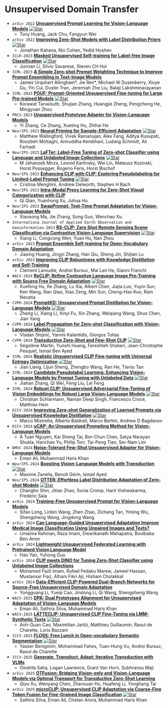 # Unsupervised Domain Transfer

* `arXiv 2022` **[Unsupervised Prompt Learning for Vision-Language Models](https://arxiv.org/pdf/2204.03649)** [![Star](https://img.shields.io/github/stars/tonyhuang2022/UPL.svg?style=social&label=Star)](https://github.com/tonyhuang2022/UPL)
    * Tony Huang, Jack Chu, Fangyun Wei
* `arXiv 2022` **[Improving Zero-Shot Models with Label Distribution Priors](https://arxiv.org/pdf/2212.00784)** [![Star](https://img.shields.io/github/stars/jonkahana/CLIPPR.svg?style=social&label=Star)](https://github.com/jonkahana/CLIPPR)
    * Jonathan Kahana, Niv Cohen, Yedid Hoshen
* `ICLR-2023` **[Masked Unsupervised Self-training for Label-free Image Classification](https://openreview.net/pdf/4727dfde7523443e21ec3f97b19eeba777450c3e.pdf)** [![Star](https://img.shields.io/github/stars/salesforce/MUST.svg?style=social&label=Star)](https://github.com/salesforce/MUST)
    * Junnan Li, Silvio Savarese, Steven CH Hoi
* `ICML-2023` **[A Simple Zero-shot Prompt Weighting Technique to Improve Prompt Ensembling in Text-Image Models](https://arxiv.org/pdf/2302.06235)**
    * James Urquhart Allingham*, Jie Ren*, Michael W Dusenberry, Xiuye Gu, Yin Cui, Dustin Tran, Jeremiah Zhe Liu, Balaji Lakshminarayanan
* `ICML-2023` **[POUF: Prompt-Oriented Unsupervised Fine-tuning for Large Pre-trained Models](https://proceedings.mlr.press/v202/tanwisuth23a/tanwisuth23a.pdf)** [![Star](https://img.shields.io/github/stars/korawat-tanwisuth/POUF.svg?style=social&label=Star)](https://github.com/korawat-tanwisuth/POUF)
    * Korawat Tanwisuth, Shujian Zhang, Huangjie Zheng, Pengcheng He, Mingyuan Zhou
* `PRCV-2023` **[Unsupervised Prototype Adapter for Vision-Language Models](https://arxiv.org/pdf/2308.11507)**
    * Yi Zhang, Ce Zhang, Xueting Hu, Zhihai He
* `NeurIPS-2023` **[Neural Priming for Sample-Efficient Adaptation](https://proceedings.neurips.cc/paper_files/paper/2023/file/cea5bc68b890bffb10f18aaaab2becb1-Paper-Conference.pdf)** [![Star](https://img.shields.io/github/stars/RAIVNLab/neural-priming.svg?style=social&label=Star)](https://github.com/RAIVNLab/neural-priming)
    * Matthew Wallingford, Vivek Ramanujan, Alex Fang, Aditya Kusupati, Roozbeh Mottaghi, Aniruddha Kembhavi, Ludwig Schmidt, Ali Farhadi
* `NeurIPS-2023` **[LaFTer: Label-Free Tuning of Zero-shot Classifier using Language and Unlabeled Image Collections](https://proceedings.neurips.cc/paper_files/paper/2023/file/123a18dfd821c8b440f42a00a27648d6-Paper-Conference.pdf)** [![Star](https://img.shields.io/github/stars/jmiemirza/LaFTer.svg?style=social&label=Star)](https://github.com/jmiemirza/LaFTer)
    * M Jehanzeb Mirza, Leonid Karlinsky, Wei Lin, Mateusz Kozinski, Horst Possegger, Rogerio Feris, Horst Bischof
* `NeurIPS-2023` **[Enhancing CLIP with CLIP: Exploring Pseudolabeling for Limited-Label Prompt Tuning](https://proceedings.neurips.cc/paper_files/paper/2023/file/bf85879363044ca21f7868a3d1b4021c-Paper-Conference.pdf)** [![Star](https://img.shields.io/github/stars/BatsResearch/menghini-neurips23-code.svg?style=social&label=Star)](https://github.com/BatsResearch/menghini-neurips23-code)
    * Cristina Menghini, Andrew Delworth, Stephen H Bach
* `NeurIPS-2023` **[Intra-Modal Proxy Learning for Zero-Shot Visual Categorization with CLIP](https://proceedings.neurips.cc/paper_files/paper/2023/file/50a057e9fe79ffa3f4120fb6fb88071a-Paper-Conference.pdf)**
    * Qi Qian, Yuanhong Xu, Juhua Hu
* `NeurIPS-2023` **[SwapPrompt: Test-Time Prompt Adaptation for Vision-Language Models](https://proceedings.neurips.cc/paper_files/paper/2023/file/cdd0640218a27e9e2c0e52e324e25db0-Paper-Conference.pdf)**
    * Xiaosong Ma, Jie Zhang, Song Guo, Wenchao Xu
* `Internationa Journal of Applied Earth Observation and Geoinformation-2023` **[RS-CLIP: Zero Shot Remote Sensing Scene Classification via Contrastive Vision-Language Supervision](https://www.sciencedirect.com/science/article/pii/S1569843223003217)** [![Star](https://img.shields.io/github/stars/lx709/RS-CLIP.svg?style=social&label=Star)](https://github.com/lx709/RS-CLIP)
    * Xiang Li, Congcong Wen, Yuan Hu, Nan Zhou
* `arXiv 2023` **[Prompt Ensemble Self-training for Open-Vocabulary Domain Adaptation](https://arxiv.org/pdf/2306.16658)**
    * Jiaxing Huang, Jingyi Zhang, Han Qiu, Sheng Jin, Shijian Lu
* `arXiv 2023` **[Improving CLIP Robustness with Knowledge Distillation and Self-Training](https://arxiv.org/pdf/2309.10361)**
    * Clement Laroudie, Andrei Bursuc, Mai Lan Ha, Gianni Franchi
* `WACV-2024` **[ReCLIP: Refine Contrastive Language Image Pre-Training with Source Free Domain Adaptation](https://openaccess.thecvf.com/content/WACV2024/papers/Hu_ReCLIP_Refine_Contrastive_Language_Image_Pre-Training_With_Source_Free_Domain_WACV_2024_paper.pdf)** [![Star](https://img.shields.io/github/stars/michiganleon/ReCLIP_WACV.svg?style=social&label=Star)](https://github.com/michiganleon/ReCLIP_WACV)
    * Xuefeng Hu, Ke Zhang, Lu Xia, Albert Chen, Jiajia Luo, Yuyin Sun, Ken Wang, Nan Qiao, Xiao Zeng, Min Sun, Cheng-Hao Kuo, Ram Nevatia
* `CVPR-2024` **[PromptKD: Unsupervised Prompt Distillation for Vision-Language Models](https://openaccess.thecvf.com/content/CVPR2024/papers/Li_PromptKD_Unsupervised_Prompt_Distillation_for_Vision-Language_Models_CVPR_2024_paper.pdf)** [![Star](https://img.shields.io/github/stars/zhengli97/PromptKD.svg?style=social&label=Star)](https://github.com/zhengli97/PromptKD)
    * Zheng Li, Xiang Li, Xinyi Fu, Xin Zhang, Weiqiang Wang, Shuo Chen, Jian Yang
* `CVPR-2024` **[Label Propagation for Zero-shot Classification with Vision-Language Models](https://openaccess.thecvf.com/content/CVPR2024/papers/Stojni_Label_Propagation_for_Zero-shot_Classification_with_Vision-Language_Models_CVPR_2024_paper.pdf)** [![Star](https://img.shields.io/github/stars/vladan-stojnic/ZLaP.svg?style=social&label=Star)](https://github.com/vladan-stojnic/ZLaP)
    * Vladan Stojnić, Yannis Kalantidis, Giorgos Tolias
* `CVPR-2024` **[Transductive Zero-Shot and Few-Shot CLIP](https://arxiv.org/pdf/2405.18437)** [![Star](https://img.shields.io/github/stars/SegoleneMartin/transductive-CLIP.svg?style=social&label=Star)](https://github.com/SegoleneMartin/transductive-CLIP)
    * Ségolène Martin, Yunshi Huang, Fereshteh Shakeri, Jean-Christophe Pesquet, Ismail Ben Ayed
* `ICML-2024` **[Realistic Unsupervised CLIP Fine-tuning with Universal Entropy Optimization](https://openreview.net/pdf?id=XxCfToC9pJ)** [![Star](https://img.shields.io/github/stars/tim-learn/UEO.svg?style=social&label=Star)](https://github.com/tim-learn/UEO)
    * Jian Liang, Lijun Sheng, Zhengbo Wang, Ran He, Tieniu Tan
* `ICML-2024` **[Candidate Pseudolabel Learning: Enhancing Vision-Language Models by Prompt Tuning with Unlabeled Data](https://arxiv.org/pdf/2406.10502)** [![Star](https://img.shields.io/github/stars/vanillaer/CPL-ICML2024.svg?style=social&label=Star)](https://github.com/vanillaer/CPL-ICML2024)
    * Jiahan Zhang, Qi Wei, Feng Liu, Lei Feng
* `ICML-2024` **[Robust CLIP: Unsupervised Adversarial Fine-Tuning of Vision Embeddings for Robust Large Vision-Language Models](https://arxiv.org/pdf/2402.12336)** [![Star](https://img.shields.io/github/stars/chs20/RobustVLM.svg?style=social&label=Star)](https://github.com/chs20/RobustVLM)
    * Christian Schlarmann, Naman Deep Singh, Francesco Croce, Matthias Hein
* `ECCV-2024` **[Improving Zero-shot Generalization of Learned Prompts via Unsupervised Knowledge Distillation](https://arxiv.org/pdf/2407.03056)** [![Star](https://img.shields.io/github/stars/miccunifi/KDPL.svg?style=social&label=Star)](https://github.com/miccunifi/KDPL)
    * Marco Mistretta, Alberto Baldrati, Marco Bertini, Andrew D Bagdanov
* `ECCV-2024` **[uCAP: An Unsupervised Prompting Method for Vision-Language Models](https://www.ecva.net/papers/eccv_2024/papers_ECCV/papers/09508.pdf)**
    * A Tuan Nguyen, Kai Sheng Tai, Bor-Chun Chen, Satya Narayan Shukla, Hanchao Yu, Philip Torr, Tai-Peng Tian, Ser-Nam Lim
* `BMVC-2024` **[Noise-Tolerant Few-Shot Unsupervised Adapter for Vision-Language Models](https://arxiv.org/pdf/2309.14928)**
    * Eman Ali, Muhammad Haris Khan
* `NeurIPS-2024` **[Boosting Vision-Language Models with Transduction](https://arxiv.org/pdf/2406.01837)** [![Star](https://img.shields.io/github/stars/MaxZanella/transduction-for-vlms.svg?style=social&label=Star)](https://github.com/MaxZanella/transduction-for-vlms)
    * Maxime Zanella, Benoît Gérin, Ismail Ayed
* `NeurIPS-2024` **[OTTER: Effortless Label Distribution Adaptation of Zero-shot Models](https://arxiv.org/pdf/2404.08461)** [![Star](https://img.shields.io/github/stars/SprocketLab/OTTER.svg?style=social&label=Star)](https://github.com/SprocketLab/OTTER)
    * Changho Shin, Jitian Zhao, Sonia Cromp, Harit Vishwakarma, Frederic Sala
* `arXiv 2024` **[Training-Free Unsupervised Prompt for Vision-Language Models](https://arxiv.org/pdf/2404.16339)**
    * Sifan Long, Linbin Wang, Zhen Zhao, Zichang Tan, Yiming Wu, Shengsheng Wang, Jingdong Wang
* `arXiv 2024` **[Can Language-Guided Unsupervised Adaptation Improve Medical Image Classification Using Unpaired Images and Texts?](https://arxiv.org/pdf/2409.02729)**
    * Umaima Rahman, Raza Imam, Dwarikanath Mahapatra, Boulbaba Ben Amor
* `arXiv 2024` **[Lightweight Unsupervised Federated Learning with Pretrained Vision Language Model](https://arxiv.org/pdf/2404.11046)**
    * Hao Yan, Yuhong Guo
* `arXiv 2024` **[CLIP meets DINO for Tuning Zero-Shot Classifier using Unlabeled Image Collections](https://arxiv.org/pdf/2411.19346)**
    * Mohamed Fazli Imam, Rufael Fedaku Marew, Jameel Hassan, Mustansar Fiaz, Alham Fikri Aji, Hisham Cholakkal
* `arXiv 2024` **[Data-Efficient CLIP-Powered Dual-Branch Networks for Source-Free Unsupervised Domain Adaptation](https://arxiv.org/pdf/2410.15811)**
    * Yongguang Li, Yueqi Cao, Jindong Li, Qi Wang, Shengsheng Wang
* `WACV-2025` **[DPA: Dual Prototypes Alignment for Unsupervised Adaptation of Vision-Language Models](https://arxiv.org/pdf/2408.08855)**
    * Eman Ali, Sathira Silva, Muhammad Haris Khan
* `WACV-2025` **[LATTECLIP: Unsupervised CLIP Fine-Tuning via LMM-Synthetic Texts](https://arxiv.org/pdf/2410.08211)** [![Star](https://img.shields.io/github/stars/astra-vision/LatteCLIP.svg?style=social&label=Star)](https://github.com/astra-vision/LatteCLIP)
    * Anh-Quan Cao, Maximilian Jaritz, Matthieu Guillaumin, Raoul de Charette, Loris Bazzani
* `ICCV-2025` **[FLOSS: Free Lunch in Open-vocabulary Semantic Segmentation](https://arxiv.org/pdf/2504.10487)** [![Star](https://img.shields.io/github/stars/yasserben/FLOSS.svg?style=social&label=Star)](https://github.com/yasserben/FLOSS)
    * Yasser Benigmim, Mohammad Fahes, Tuan-Hung Vu, Andrei Bursuc, Raoul de Charette
* `ICCV-2025` **[Generate, Transduct, Adapt: Iterative Transduction with VLMs](https://arxiv.org/pdf/2501.06031)**
    * Oindrila Saha, Logan Lawrence, Grant Van Horn, Subhransu Maji
* `arXiv 2025` **[OTFusion: Bridging Vision-only and Vision-Language Models via Optimal Transport for Transductive Zero-Shot Learning](https://arxiv.org/pdf/2506.13723)**
    * Qiyu Xu, Wenyang Chen, Zhanxuan Hu, Huafeng Li, Yonghang Tai
* `arXiv 2025` **[microCLIP: Unsupervised CLIP Adaptation via Coarse-Fine Token Fusion for Fine-Grained Image Classification](https://arxiv.org/pdf/2510.02270)** [![Star](https://img.shields.io/github/stars/sathiiii/microCLIP.svg?style=social&label=Star)](https://github.com/sathiiii/microCLIP)
    * Sathira Silva, Eman Ali, Chetan Arora, Muhammad Haris Khan
